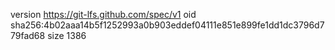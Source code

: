 version https://git-lfs.github.com/spec/v1
oid sha256:4b02aaa14b5f1252993a0b903eddef04111e851e899fe1dd1dc3796d779fad68
size 1386
